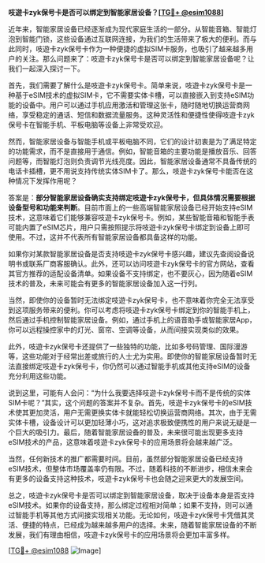 **吱遊卡zyk保号卡是否可以绑定到智能家居设备？[[TG💪+ @esim1088](https://t.me/s/esim1088)]**

近年来，智能家居设备已经逐渐成为现代家庭生活的一部分。从智能音箱、智能灯泡到智能门锁，这些设备通过互联网连接，为我们的生活带来了极大的便利。而与此同时，吱遊卡zyk保号卡作为一种便捷的虚拟SIM卡服务，也吸引了越来越多用户的关注。那么问题来了：吱遊卡zyk保号卡是否可以绑定到智能家居设备呢？让我们一起深入探讨一下。

首先，我们需要了解什么是吱遊卡zyk保号卡。简单来说，吱遊卡zyk保号卡是一种基于eSIM技术的虚拟SIM卡，它不需要实体卡槽，可以直接嵌入到支持eSIM功能的设备中。用户可以通过手机应用激活和管理这张卡，随时随地切换运营商网络，享受稳定的通话、短信和数据流量服务。这种灵活性和便捷性使得吱遊卡zyk保号卡在智能手机、平板电脑等设备上非常受欢迎。

然而，智能家居设备与智能手机或平板电脑不同，它们的设计初衷是为了满足特定的功能需求，而不是直接用于通信。例如，智能音箱的主要功能是播放音乐、回答问题等，而智能灯泡则负责调节光线亮度。因此，智能家居设备通常不具备传统的电话卡插槽，更不用说支持传统实体SIM卡了。那么，吱遊卡zyk保号卡能否在这种情况下发挥作用呢？

答案是：**部分智能家居设备确实支持绑定吱遊卡zyk保号卡，但具体情况需要根据设备型号和功能来判断**。目前市面上的一些高端智能家居设备已经开始支持eSIM技术，这意味着它们能够兼容吱遊卡zyk保号卡。例如，某些智能音箱和智能手表可能内置了eSIM芯片，用户只需按照提示将吱遊卡zyk保号卡绑定到设备上即可使用。不过，这并不代表所有智能家居设备都具备这样的功能。

如果你对某款智能家居设备是否支持吱遊卡zyk保号卡感兴趣，建议先查阅设备说明书或联系厂商客服确认。此外，还可以访问吱遊卡zyk保号卡的官方网站，查看其官方推荐的适配设备清单。如果设备不支持绑定，也不要灰心，因为随着eSIM技术的普及，未来可能会有更多的智能家居设备加入这一行列。

当然，即使你的设备暂时无法绑定吱遊卡zyk保号卡，也不意味着你完全无法享受到这项服务带来的便利。你可以考虑将吱遊卡zyk保号卡绑定到你的智能手机上，然后通过手机控制智能家居设备。例如，通过手机上的语音助手或智能家居App，你可以远程操控家中的灯光、窗帘、空调等设备，从而间接实现类似的效果。

此外，吱遊卡zyk保号卡还提供了一些独特的功能，比如多号码管理、国际漫游等，这些功能对于经常出差或旅行的人士尤为实用。即使你的智能家居设备暂时无法直接绑定吱遊卡zyk保号卡，你仍然可以通过智能手机或其他支持eSIM的设备充分利用这些功能。

说到这里，可能有人会问：“为什么我要选择吱遊卡zyk保号卡而不是传统的实体SIM卡呢？”其实，这个问题的答案并不复杂。首先，吱遊卡zyk保号卡的eSIM技术使其更加灵活，用户无需更换实体卡就能轻松切换运营商网络。其次，由于无需实体卡槽，设备设计可以更加轻薄小巧，这对追求极致便携性的用户来说无疑是一个巨大的吸引力。最后，随着智能家居设备的普及，未来很可能出现更多支持eSIM技术的产品，这意味着吱遊卡zyk保号卡的应用场景将会越来越广泛。

当然，任何新技术的推广都需要时间。目前，虽然部分智能家居设备已经支持eSIM技术，但整体市场覆盖率仍有限。不过，随着科技的不断进步，相信未来会有更多的设备支持这种技术，吱遊卡zyk保号卡也会随之迎来更大的发展空间。

总之，吱遊卡zyk保号卡是否可以绑定到智能家居设备，取决于设备本身是否支持eSIM技术。如果你的设备支持，那么绑定过程相对简单；如果不支持，则可以通过智能手机等其他方式间接实现相关功能。无论如何，吱遊卡zyk保号卡凭借其灵活、便捷的特点，已经成为越来越多用户的选择。未来，随着智能家居设备的不断发展，我们有理由相信，吱遊卡zyk保号卡的应用场景将会更加丰富多样。

[[TG💪+ @esim1088](https://t.me/s/esim1088) ![Image](https://i.postimg.cc/4NQfJmqS/Snipaste-2025-05-13-00-14-12.png)]